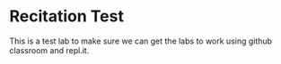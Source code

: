 # Recitation Test

This is a test lab to make sure we can get the labs to work using github classroom and repl.it.


